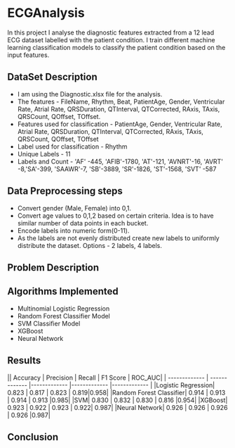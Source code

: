 # ECGAnalysis

In this project I analyse the diagnostic features extracted from a 12 lead ECG dataset labelled with the patient condition. I train different machine learning classification models to classify the patient condition based on the input features. 

## DataSet Description

- I am using the Diagnostic.xlsx file for the analysis. 
- The features - FileName, Rhythm, Beat, PatientAge, Gender, Ventricular Rate, Atrial Rate, QRSDuration, QTInterval, QTCorrected, RAxis, TAxis, QRSCount, QOffset, TOffset.
- Features used for classification - PatientAge, Gender, Ventricular Rate, Atrial Rate, QRSDuration, QTInterval, QTCorrected, RAxis, TAxis, QRSCount, QOffset, TOffset
- Label used for classification - Rhythm
- Unique Labels  - 11
- Labels and Count - 'AF' -445, 'AFIB'-1780, 'AT'-121, 'AVNRT'-16, 'AVRT' -8,'SA'-399, 'SAAWR'-7, 'SB'-3889, 'SR'-1826, 'ST'-1568, 'SVT' -587

## Data Preprocessing steps
- Convert gender (Male, Female) into 0,1.
- Convert age values to 0,1,2 based on certain criteria. Idea is to have similar number of data points in each bucket. 
- Encode labels into numeric form(0-11).
- As the labels are not evenly distributed create new labels to uniformly distribute the dataset.  Options - 2 labels, 4 labels.

## Problem Description

## Algorithms Implemented
- Multinomial Logistic Regression
- Random Forest Classifier Model
- SVM Classifier Model
- XGBoost
- Neural Network

## Results

|| Accuracy  | Precision | Recall | F1 Score | ROC_AUC|
| ------------- | ------------- |------------- |------------- |------------- |
|Logistic Regression| 0.823  | 0.817  | 0.823 | 0.819|0.958|
|Random Forest Classifier| 0.914  | 0.913  | 0.914 | 0.913 |0.985|
|SVM| 0.830  | 0.832  | 0.830 | 0.816 |0.954|
|XGBoost| 0.923 |  0.922 | 0.923 |  0.922| 0.987|
|Neural Network| 0.926  | 0.926  | 0.926 | 0.926 |0.987|

## Conclusion
